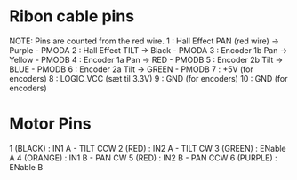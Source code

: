 # Ribon cable pins
NOTE: Pins are counted from the red wire.
1  : Hall Effect PAN (red wire) -> Purple - PMODA
2  : Hall Effect TILT -> Black - PMODA
3  : Encoder 1b Pan -> Yellow - PMODB
4  : Encoder 1a Pan -> RED - PMODB
5  : Encoder 2b Tilt -> BLUE - PMODB
6  : Encoder 2a Tilt -> GREEN - PMODB
7  : +5V (for encoders)
8  : LOGIC_VCC (sæt til 3.3V)
9  : GND (for encoders)
10 : GND (for encoders)

# Motor Pins
1 (BLACK)  : IN1 A - TILT CCW
2 (RED)    : IN2 A - TILT CW
3 (GREEN)  : ENable A
4 (ORANGE) : IN1 B - PAN CW
5 (RED)    : IN2 B - PAN CCW
6 (PURPLE) : ENable B
